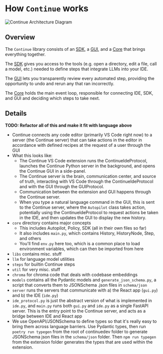 # How `Continue` works

![Continue Architecture Diagram](/img/continue-architecture.png)

## Overview

The `Continue` library consists of an [SDK](./concepts/sdk.md), a [GUI](./concepts/gui.md), and a [Core](./concepts/core.md) that brings everything together.

The [SDK](./concepts/sdk.md) gives you access to the tools (e.g. open a directory, edit a file, call a model, etc.) needed to define steps that integrate LLMs into your IDE.

The [GUI](./concepts/gui.md) lets you transparently review every automated step, providing the opportunity to undo and rerun any that ran incorrectly.

The [Core](./concepts/core.md) holds the main event loop, responsible for connecting IDE, SDK, and GUI and deciding which steps to take next.

## Details

**TODO: Refactor all of this and make it fit with language above**

- Continue connects any code editor (primarily VS Code right now) to a server (the Continue server) that can take actions in the editor in accordance with defined recipes at the request of a user through the GUI
- What this looks like:
  - The Continue VS Code extension runs the ContinueIdeProtocol, launches the Continue Python server in the background, and opens the Continue GUI in a side-panel.
  - The Continue server is the brain, communication center, and source of truth, interacting with VS Code through the ContinueIdeProtocol and with the GUI through the GUIProtocol.
  - Communication between the extension and GUI happens through the Continue server.
  - When you type a natural language command in the GUI, this is sent to the Continue server, where the `Autopilot` class takes action, potentially using the ContinueIdeProtocol to request actions be taken in the IDE, and then updates the GUI to display the new history.
- `core` directory contains major concepts
  - This includes Autopilot, Policy, SDK (all in their own files so far)
  - It also includes `main.py`, which contains History, HistoryNode, Step, and others
  - You'll find `env.py` here too, which is a common place to load environment variables, which can then be imported from here
- `libs` contains misc. stuff
- `llm` for language model utilities
- `steps` for builtin Continue steps
- `util` for very misc. stuff
- `chroma` for chroma code that deals with codebase embeddings
- `models` contains all the Pydantic models and `generate_json_schema.py`, a script that converts them to JSONSchema .json files in `schema/json`
- `server` runs the servers that communicate with a) the React app (`gui.py`) and b) the IDE (`ide.py`)
- `ide_protocol.py` is just the abstract version of what is implemented in `ide.py`, and `main.py` runs both `gui.py` and `ide.py` as a single FastAPI server. This is the entry point to the Continue server, and acts as a bridge between IDE and React app
- We use OpenAPI/JSONSchema to define types so that it's really easy to bring them across language barriers. Use Pydantic types, then run `poetry run typegen` from the root of continuedev folder to generate JSONSchema json files in the `schema/json` folder. Then `npm run typegen` from the extension folder generates the types that are used within the extension.
